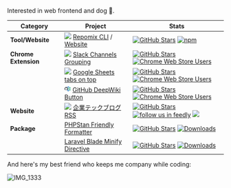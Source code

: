 Interested in web frontend and dog :dog:.

| Category | Project | Stats |
| - | - | - |
| **Tool/Website** | <img src="https://raw.githubusercontent.com/yamadashy/repomix/refs/heads/main/website/client/src/public/images/repomix-logo.svg" height=15> [Repomix CLI][repomix-cli] / [Website][repomix-web] | [![GitHub Stars][repomix-stars]][repomix-github] [![npm][repomix-npm]][repomix-npm-link] |
| **Chrome Extension** | <img src="https://raw.githubusercontent.com/yamadashy/slack-channels-grouping/main/app/images/icon-128.png" height=15> [Slack Channels Grouping][slack-extension] | [![GitHub Stars][slack-stars]][slack-github] [![Chrome Web Store Users][slack-users]][slack-extension] |
| | <img src="https://raw.githubusercontent.com/yamadashy/google-sheets-tabs-on-top/main/app/images/icon-128.png" height=15> [Google Sheets tabs on top][sheets-extension] | [![GitHub Stars][sheets-stars]][sheets-github] [![Chrome Web Store Users][sheets-users]][sheets-extension] |
| | <img src="https://raw.githubusercontent.com/yamadashy/github-deepwiki/main/app/images/icon.png" height=15> [GitHub DeepWiki Button][deepwiki-extension] | [![GitHub Stars][deepwiki-stars]][deepwiki-github] [![Chrome Web Store Users][deepwiki-users]][deepwiki-extension] |
| **Website** | <img src="https://raw.githubusercontent.com/yamadashy/tech-blog-rss-feed/refs/heads/main/src/site/images/icon-transparent.png" height=15> [企業テックブログRSS][tech-blog] | [![GitHub Stars][tech-blog-stars]][tech-blog-github] <a href='https://feedly.com/i/subscription/feed%2Fhttps%3A%2F%2Fyamadashy.github.io%2Ftech-blog-rss-feed%2Ffeeds%2Frss.xml'  target='blank'><img id='feedlyFollow' src='https://img.shields.io/badge/dynamic/json?color=green&label=Feedly&query=%24.subscribers&url=https%3A%2F%2Fcloud.feedly.com%2Fv3%2Ffeeds%2Ffeed%252Fhttps%253A%252F%252Fyamadashy.github.io%252Ftech-blog-rss-feed%252Ffeeds%252Frss.xml' alt='follow us in feedly' width='75'></a> <a href="https://www.inoreader.com?add_feed=https://yamadashy.github.io/tech-blog-rss-feed/feeds/rss.xml"><img src="https://www.inoreader.com/images/landing/v2/brand-portal/ino_logo_text_blue.png" width="72"></a> |
| **Package** | [PHPStan Friendly Formatter][phpstan] | [![GitHub Stars][phpstan-stars]][phpstan-github] [![Downloads][phpstan-downloads]][phpstan] |
| | [Laravel Blade Minify Directive][blade-minify] | [![GitHub Stars][blade-stars]][blade-github] [![Downloads][blade-downloads]][blade-minify] |

And here's my best friend who keeps me company while coding:

![IMG_1333](https://github.com/user-attachments/assets/d9fbde3d-c4a8-4c35-be11-93ac748b8502)

[repomix-cli]: https://www.npmjs.com/package/repomix
[repomix-web]: https://repomix.com
[repomix-stars]: https://img.shields.io/github/stars/yamadashy/repomix?style=flat&logo=github
[repomix-github]: https://github.com/yamadashy/repomix
[repomix-npm]: https://img.shields.io/npm/d18m/repomix
[repomix-npm-link]: https://www.npmjs.com/package/repomix

[slack-extension]: https://chrome.google.com/webstore/detail/slack-channels-grouping/lcbnhfianneihfgkmfncnhpkpghedbkm
[slack-stars]: https://img.shields.io/github/stars/yamadashy/slack-channels-grouping?style=flat&logo=github
[slack-github]: https://github.com/yamadashy/slack-channels-grouping
[slack-users]: https://img.shields.io/chrome-web-store/users/lcbnhfianneihfgkmfncnhpkpghedbkm?logo=google-chrome&logoColor=white

[sheets-extension]: https://chrome.google.com/webstore/detail/google-sheets-tabs-on-top/lbhlhhckfpdpafckdiklcbamkmogjdjc
[sheets-stars]: https://img.shields.io/github/stars/yamadashy/google-sheets-tabs-on-top?style=flat&logo=github
[sheets-github]: https://github.com/yamadashy/google-sheets-tabs-on-top
[sheets-users]: https://img.shields.io/chrome-web-store/users/lbhlhhckfpdpafckdiklcbamkmogjdjc?logo=google-chrome&logoColor=white

[deepwiki-extension]: https://chromewebstore.google.com/detail/github-deepwiki-unofficia/agchcjkheangfiopepndmenabbaopnpp
[deepwiki-stars]: https://img.shields.io/github/stars/yamadashy/github-deepwiki?style=flat&logo=github
[deepwiki-github]: https://github.com/yamadashy/github-deepwiki
[deepwiki-users]: https://img.shields.io/chrome-web-store/users/agchcjkheangfiopepndmenabbaopnpp?logo=google-chrome&logoColor=white

[tech-blog]: https://yamadashy.github.io/tech-blog-rss-feed/
[tech-blog-stars]: https://img.shields.io/github/stars/yamadashy/tech-blog-rss-feed?style=flat&logo=github
[tech-blog-github]: https://github.com/yamadashy/tech-blog-rss-feed

[phpstan]: https://packagist.org/packages/yamadashy/phpstan-friendly-formatter
[phpstan-stars]: https://img.shields.io/github/stars/yamadashy/phpstan-friendly-formatter?style=flat&logo=github
[phpstan-github]: https://github.com/yamadashy/phpstan-friendly-formatter
[phpstan-downloads]: https://shields.io/packagist/dt/yamadashy/phpstan-friendly-formatter

[blade-minify]: https://packagist.org/packages/yamadashy/laravel-blade-minify-directive
[blade-stars]: https://img.shields.io/github/stars/yamadashy/laravel-blade-minify-directive?style=flat&logo=github
[blade-github]: https://github.com/yamadashy/laravel-blade-minify-directive
[blade-downloads]: https://shields.io/packagist/dt/yamadashy/laravel-blade-minify-directive
